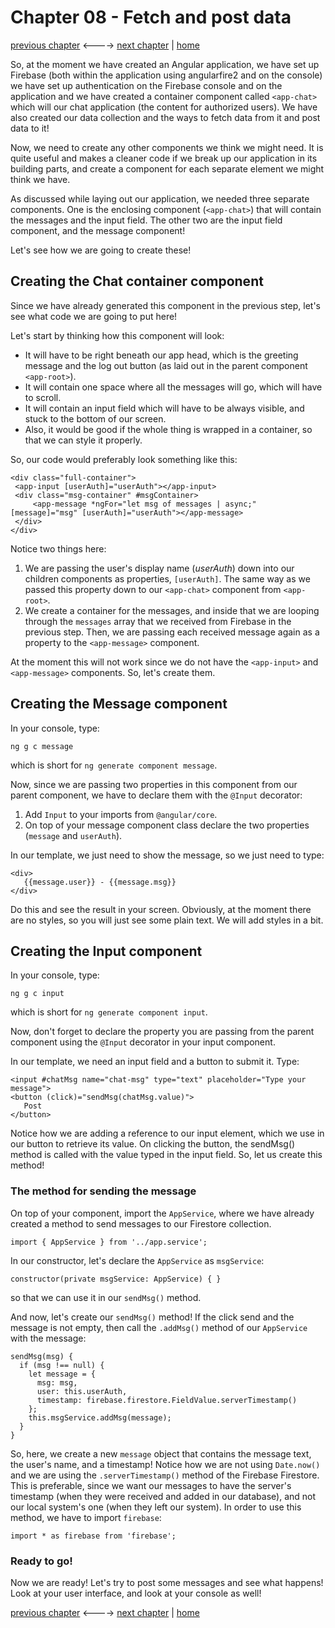 # Chapter 08 - Fetch and post data

[previous chapter](Chapter_07.md) <----> [next chapter](Chapter_09.md) | [home](README.md)

So, at the moment we have created an Angular application, we have set up Firebase (both within the application
  using angularfire2 and on the console) we have set up authentication on the Firebase
  console and on the application and we have created a container component called `<app-chat>` which
  will our chat application (the content for authorized users).
  We have also created our data collection and the ways to fetch data from it and post
  data to it!

Now, we need to create any other components we think we might need.
It is quite useful and makes a cleaner code if we break up our application
in its building parts, and create a component for each separate element we might
think we have.

As discussed while laying out our application, we needed three separate
components. One is the enclosing component (`<app-chat>`) that will contain the messages
and the input field. The other two are the input field component, and the message component!

Let's see how we are going to create these!

## Creating the Chat container component

Since we have already generated this component in the previous step, let's see
what code we are going to put here!

Let's start by thinking how this component will look:

* It will have to be right beneath our app head, which is the greeting message and the
log out button (as laid out in the parent component `<app-root>`).
* It will contain one space where all the messages will go, which will have to
scroll.
* It will contain an input field which will have to be always visible, and stuck to the
bottom of our screen.
* Also, it would be good if the whole thing is wrapped in a container, so that we can style
it properly.

So, our code would preferably look something like this:

```
<div class="full-container">
 <app-input [userAuth]="userAuth"></app-input>
 <div class="msg-container" #msgContainer>
     <app-message *ngFor="let msg of messages | async;" [message]="msg" [userAuth]="userAuth"></app-message>
 </div>
</div>
```

Notice two things here:
1. We are passing the user's display name (_userAuth_) down into our children components
as properties, `[userAuth]`. The same way as we passed this property down to our `<app-chat>`
component from `<app-root>`.
2. We create a container for the messages, and inside that we are looping through
the `messages` array that we received from Firebase in the previous step. Then, we are passing
each received message again as a property to the `<app-message>` component.

At the moment this will not work since we do not have the `<app-input>` and `<app-message>`
components. So, let's create them.

## Creating the Message component

In your console, type:
```
ng g c message
```
which is short for `ng generate component message`.

Now, since we are passing two properties in this component from our parent component,
we have to declare them with the `@Input` decorator:
1. Add `Input` to your imports from `@angular/core`.
2. On top of your message component class declare the two properties (`message` and `userAuth`).

In our template, we just need to show the message, so we just need to type:
```
<div>
   {{message.user}} - {{message.msg}}
</div>
```
Do this and see the result in your screen.
Obviously, at the moment there are no styles, so you will just see some plain text.
We will add styles in a bit.

## Creating the Input component

In your console, type:
```
ng g c input
```
which is short for `ng generate component input`.

Now, don't forget to declare the property you are passing from the parent
component using the `@Input` decorator in your input component.

In our template, we need an input field and a button to submit it.
Type:
```
<input #chatMsg name="chat-msg" type="text" placeholder="Type your message">
<button (click)="sendMsg(chatMsg.value)">
   Post
</button>
```
Notice how we are adding a reference to our input element, which we use in our button
to retrieve its value.
On clicking the button, the sendMsg() method is called with the value typed in the
input field. So, let us create this method!

### The method for sending the message
On top of your component, import the `AppService`, where we have already created a
method to send messages to our Firestore collection.
```
import { AppService } from '../app.service';
```
In our constructor, let's declare the `AppService` as `msgService`:
```
constructor(private msgService: AppService) { }
```
so that we can use it in our `sendMsg()` method.

And now, let's create our `sendMsg()` method!
If the click send and the message is not empty, then call the `.addMsg()` method
of our `AppService` with the message:
```
sendMsg(msg) {
  if (msg !== null) {
    let message = {
      msg: msg,
      user: this.userAuth,
      timestamp: firebase.firestore.FieldValue.serverTimestamp()
    };
    this.msgService.addMsg(message);
  }
}
```
So, here, we create a new `message` object that contains the message text,
the user's name, and a timestamp!
Notice how we are not using `Date.now()` and we are using the `.serverTimestamp()`
method of the Firebase Firestore. This is preferable, since we want our messages
to have the server's timestamp (when they were received and added in our database),
and not our local system's one (when they left our system).
In order to use this method, we have to import `firebase`:
```
import * as firebase from 'firebase';
```

### Ready to go!

Now we are ready!
Let's try to post some messages and see what happens!
Look at your user interface, and look at your console as well!


[previous chapter](Chapter_07.md) <----> [next chapter](Chapter_09.md) | [home](README.md)
